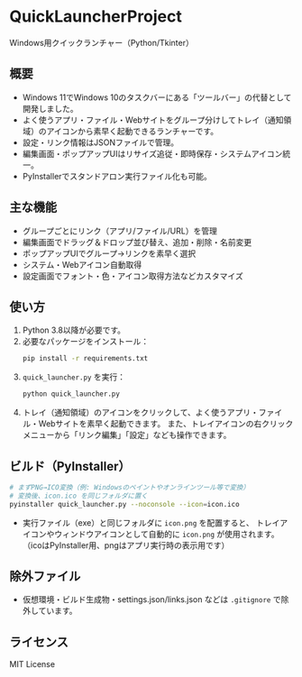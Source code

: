 # QuickLauncherProject

Windows用クイックランチャー（Python/Tkinter）

## 概要

- Windows 11でWindows 10のタスクバーにある「ツールバー」の代替として開発しました。
- よく使うアプリ・ファイル・Webサイトをグループ分けしてトレイ（通知領域）のアイコンから素早く起動できるランチャーです。
- 設定・リンク情報はJSONファイルで管理。
- 編集画面・ポップアップUIはリサイズ追従・即時保存・システムアイコン統一。
- PyInstallerでスタンドアロン実行ファイル化も可能。

## 主な機能

- グループごとにリンク（アプリ/ファイル/URL）を管理
- 編集画面でドラッグ＆ドロップ並び替え、追加・削除・名前変更
- ポップアップUIでグループ→リンクを素早く選択
- システム・Webアイコン自動取得
- 設定画面でフォント・色・アイコン取得方法などカスタマイズ

## 使い方

1. Python 3.8以降が必要です。
2. 必要なパッケージをインストール：
   ```sh
   pip install -r requirements.txt
   ```
3. `quick_launcher.py` を実行：
   ```sh
   python quick_launcher.py
   ```
4. トレイ（通知領域）のアイコンをクリックして、よく使うアプリ・ファイル・Webサイトを素早く起動できます。
   また、トレイアイコンの右クリックメニューから「リンク編集」「設定」なども操作できます。

## ビルド（PyInstaller）

```sh
# まずPNG→ICO変換（例: Windowsのペイントやオンラインツール等で変換）
# 変換後、icon.ico を同じフォルダに置く
pyinstaller quick_launcher.py --noconsole --icon=icon.ico
```

- 実行ファイル（exe）と同じフォルダに `icon.png` を配置すると、
  トレイアイコンやウィンドウアイコンとして自動的に `icon.png` が使用されます。
  （icoはPyInstaller用、pngはアプリ実行時の表示用です）

## 除外ファイル

- 仮想環境・ビルド生成物・settings.json/links.json などは `.gitignore` で除外しています。

## ライセンス

MIT License
